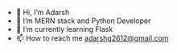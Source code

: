 - 👋 Hi, I’m Adarsh
- 👀 I’m MERN stack and Python Developer
- 🌱 I’m currently learning Flask
- 📫 How to reach me adarshg2612@gmail.com


<!---
AdarshG26/AdarshG26 is a ✨ special ✨ repository because its `README.md` (this file) appears on your GitHub profile.
You can click the Preview link to take a look at your changes.
--->
